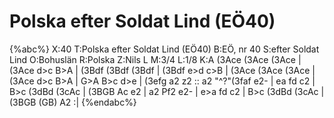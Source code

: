 # Polska efter Soldat Lind (EÖ40)

{%abc%}
X:40
T:Polska efter Soldat Lind (EÖ40)
B:EÖ, nr 40
S:efter Soldat Lind
O:Bohuslän
R:Polska
Z:Nils L
M:3/4
L:1/8
K:A
(3Ace (3Ace (3Ace | (3Ace d>c B>A | (3Bdf (3Bdf (3Bdf | (3Bdf e>d c>B |
(3Ace (3Ace (3Ace | (3Ace d>c B>A | G>A B>c d>e | (3efg a2 z2 ::
a2 "^?"(3faf e2- | ea fd c2 | B>c (3dBd (3cAc | (3BGB Ac e2 |
a2 Pf2 e2- | e>a fd c2 | B>c (3dBd (3cAc | (3BGB (GB) A2 :|
{%endabc%}

